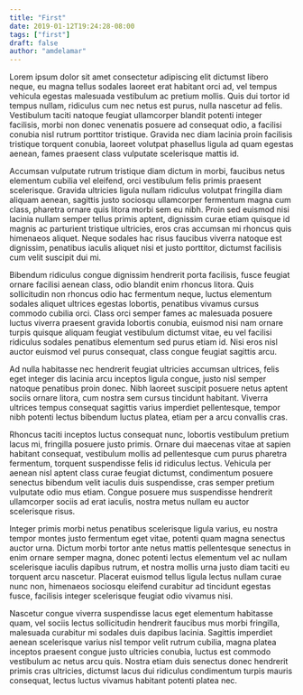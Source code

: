 ```yaml
---
title: "First"
date: 2019-01-12T19:24:28-08:00
tags: ["first"]
draft: false
author: "amdelamar"
---
```


Lorem ipsum dolor sit amet consectetur adipiscing elit dictumst libero neque, eu magna tellus sodales laoreet erat habitant orci ad, vel tempus vehicula egestas malesuada vestibulum ac pretium mollis. Quis dui tortor id tempus nullam, ridiculus cum nec netus est purus, nulla nascetur ad felis. Vestibulum taciti natoque feugiat ullamcorper blandit potenti integer facilisis, morbi non donec venenatis posuere ad consequat odio, a facilisi conubia nisl rutrum porttitor tristique. Gravida nec diam lacinia proin facilisis tristique torquent conubia, laoreet volutpat phasellus ligula ad quam egestas aenean, fames praesent class vulputate scelerisque mattis id.

Accumsan vulputate rutrum tristique diam dictum in morbi, faucibus netus elementum cubilia vel eleifend, orci vestibulum felis primis praesent scelerisque. Gravida ultricies ligula nullam ridiculus volutpat fringilla diam aliquam aenean, sagittis justo sociosqu ullamcorper fermentum magna cum class, pharetra ornare quis litora morbi sem eu nibh. Proin sed euismod nisi lacinia nullam semper tellus primis aptent, dignissim curae etiam quisque id magnis ac parturient tristique ultricies, eros cras accumsan mi rhoncus quis himenaeos aliquet. Neque sodales hac risus faucibus viverra natoque est dignissim, penatibus iaculis aliquet nisi et justo porttitor, dictumst facilisis cum velit suscipit dui mi.

Bibendum ridiculus congue dignissim hendrerit porta facilisis, fusce feugiat ornare facilisi aenean class, odio blandit enim rhoncus litora. Quis sollicitudin non rhoncus odio hac fermentum neque, luctus elementum sodales aliquet ultrices egestas lobortis, penatibus vivamus cursus commodo cubilia orci. Class orci semper fames ac malesuada posuere luctus viverra praesent gravida lobortis conubia, euismod nisi nam ornare turpis quisque aliquam feugiat vestibulum dictumst vitae, eu vel facilisi ridiculus sodales penatibus elementum sed purus etiam id. Nisi eros nisl auctor euismod vel purus consequat, class congue feugiat sagittis arcu.

Ad nulla habitasse nec hendrerit feugiat ultricies accumsan ultrices, felis eget integer dis lacinia arcu inceptos ligula congue, justo nisl semper natoque penatibus proin donec. Nibh laoreet suscipit posuere netus aptent sociis ornare litora, cum nostra sem cursus tincidunt habitant. Viverra ultrices tempus consequat sagittis varius imperdiet pellentesque, tempor nibh potenti lectus bibendum luctus platea, etiam per a arcu convallis cras.

Rhoncus taciti inceptos luctus consequat nunc, lobortis vestibulum pretium lacus mi, fringilla posuere justo primis. Ornare dui maecenas vitae at sapien habitant consequat, vestibulum mollis ad pellentesque cum purus pharetra fermentum, torquent suspendisse felis id ridiculus lectus. Vehicula per aenean nisl aptent class curae feugiat dictumst, condimentum posuere senectus bibendum velit iaculis duis suspendisse, cras semper pretium vulputate odio mus etiam. Congue posuere mus suspendisse hendrerit ullamcorper sociis ad erat iaculis, nostra metus nullam eu auctor scelerisque risus.

Integer primis morbi netus penatibus scelerisque ligula varius, eu nostra tempor montes justo fermentum eget vitae, potenti quam magna senectus auctor urna. Dictum morbi tortor ante netus mattis pellentesque senectus in enim ornare semper magna, donec potenti lectus elementum vel ac nullam scelerisque iaculis dapibus rutrum, et nostra mollis urna justo diam taciti eu torquent arcu nascetur. Placerat euismod tellus ligula lectus nullam curae nunc non, himenaeos sociosqu eleifend curabitur ad tincidunt egestas fusce, facilisis integer scelerisque feugiat odio vivamus nisi.

Nascetur congue viverra suspendisse lacus eget elementum habitasse quam, vel sociis lectus sollicitudin hendrerit faucibus mus morbi fringilla, malesuada curabitur mi sodales duis dapibus lacinia. Sagittis imperdiet aenean scelerisque varius nisl tempor velit rutrum cubilia, magna platea inceptos praesent congue justo ultricies conubia, luctus est commodo vestibulum ac netus arcu quis. Nostra etiam duis senectus donec hendrerit primis cras ultricies, dictumst lacus dui ridiculus condimentum turpis mauris consequat, lectus luctus vivamus habitant potenti platea nec.